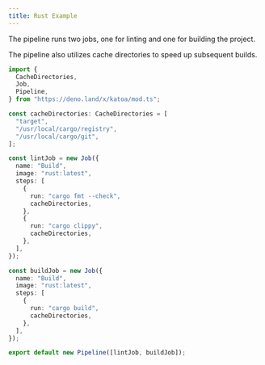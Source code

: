 ```yaml
---
title: Rust Example
---
```


The pipeline runs two jobs, one for linting and one for building the project.

The pipeline also utilizes cache directories to speed up subsequent builds.

```typescript
import {
  CacheDirectories,
  Job,
  Pipeline,
} from "https://deno.land/x/katoa/mod.ts";

const cacheDirectories: CacheDirectories = [
  "target",
  "/usr/local/cargo/registry",
  "/usr/local/cargo/git",
];

const lintJob = new Job({
  name: "Build",
  image: "rust:latest",
  steps: [
    {
      run: "cargo fmt --check",
      cacheDirectories,
    },
    {
      run: "cargo clippy",
      cacheDirectories,
    },
  ],
});

const buildJob = new Job({
  name: "Build",
  image: "rust:latest",
  steps: [
    {
      run: "cargo build",
      cacheDirectories,
    },
  ],
});

export default new Pipeline([lintJob, buildJob]);
```
